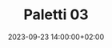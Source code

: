---
date: 2023-09-23 14:00:00+02:00
until: 2023-09-24 02:00:00+02:00
title: "Paletti 03"
status: "TENTATIVE"
---